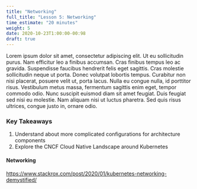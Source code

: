 ```yaml
---
title: "Networking"
full_title: "Lesson 5: Networking"
time_estimate: "20 minutes"
weight: 5
date: 2020-10-23T1:00:00-00:98
draft: true
---
```


Lorem ipsum dolor sit amet, consectetur adipiscing elit. Ut eu sollicitudin purus. Nam efficitur leo a finibus accumsan. Cras finibus tempus leo ac gravida. Suspendisse faucibus hendrerit felis eget sagittis. Cras molestie sollicitudin neque ut porta. Donec volutpat lobortis tempus. Curabitur non nisi placerat, posuere velit ut, porta lacus. Nulla eu congue nulla, id porttitor risus. Vestibulum metus massa, fermentum sagittis enim eget, tempor commodo odio. Nunc suscipit euismod diam sit amet feugiat. Duis feugiat sed nisi eu molestie. Nam aliquam nisi ut luctus pharetra. Sed quis risus ultrices, congue justo in, ornare odio.

### Key Takeaways

1. Understand about more complicated configurations for architecture components
1. Explore the CNCF Cloud Native Landscape around Kubernetes

#### Networking

https://www.stackrox.com/post/2020/01/kubernetes-networking-demystified/


